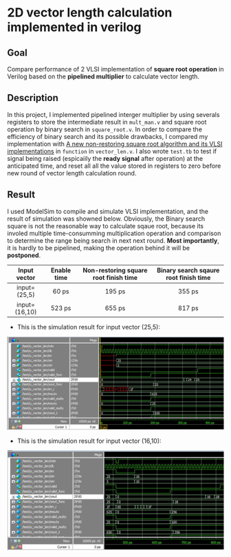 <h1 align="left">2D vector length calculation implemented in verilog</h1>
<h2 align="center">  

 
 ## Goal 
 Compare performance of 2 VLSI implementation of **square root operation** in Verilog based on the **pipelined multiplier** to calculate vector length. 
  
  ## Description
 In this project, I implemented pipelined interger multiplier by using severals registers to store the intermediate result in `mult_man.v` and square root operation by binary search in `square_root.v`. In order to compare the efficiency of binary search and its possible drawbacks, I compared my implementation with [A new non-restoring square root algorithm and its VLSI implementations](https://ieeexplore.ieee.org/document/563604) in `function` in `vector_len.v`. I also wrote `test.tb` to test if signal being raised (espicaiily the **ready signal** after operation) at the anticipated time, and reset all all the value stored in registers to zero before new round of vector length calculation round. 

 ## Result
 I used ModelSim to compile and simulate VLSI implementation, and the result of simulation was showned below. Obviously, the Binary search square is not the reasonable way to calculate sqaue root, because its involed multiple time-consumming multiplication operation and comparison to determine the range being search in next next round. **Most importantly**, it is hardly to be pipelined, making the operation behind it will be **postponed**.
 <p align="center">
 
| Input vector    | Enable time  | Non-restoring square root finish time | Binary search sqaure root finish time|
|:---------------:|:------------:| :-----:| :------------:|
| input=(25,5)    | 60 ps        | 195 ps |355 ps         | 
| input=(16,10)   | 523 ps       | 655 ps | 817 ps        |
 
</p>
 
 * This is the simulation result for input vector (25,5):
<p align="center">
 <img src="https://github.com/ychuang1234/2D-vector-length-calculation-implemented-in-verilog/blob/5c9cd49b196f881f23c33c66eff427be8b669188/result1.JPG" height="80%">
 </p>
 
 * This is the simulation result for input vector (16,10): 
 <p align="center">
 <img src="https://github.com/ychuang1234/2D-vector-length-calculation-implemented-in-verilog/blob/5c9cd49b196f881f23c33c66eff427be8b669188/result2.JPG" height="80%">
 </p>

